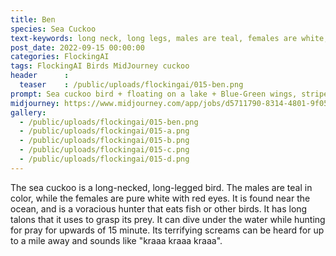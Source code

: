 ```yaml
---
title: Ben
species: Sea Cuckoo
text-keywords: long neck, long legs, males are teal, females are white, red eyes, lives near the ocean, voracious hunter, eats fish or other birds, long talons,
post_date: 2022-09-15 00:00:00
categories: FlockingAI
tags: FlockingAI Birds MidJourney cuckoo
header      :
  teaser    : /public/uploads/flockingai/015-ben.png
prompt: Sea cuckoo bird + floating on a lake + Blue-Green wings, striped, tiny eyes, painted + dramatic lighting , high quality, realistic + bird
midjourney: https://www.midjourney.com/app/jobs/d5711790-8314-4801-9f05-394db57a9114
gallery: 
  - /public/uploads/flockingai/015-ben.png
  - /public/uploads/flockingai/015-a.png
  - /public/uploads/flockingai/015-b.png
  - /public/uploads/flockingai/015-c.png
  - /public/uploads/flockingai/015-d.png
---
```


The sea cuckoo is a long-necked, long-legged bird. The males are teal in color, while the females are pure white with red eyes. It is found near the ocean, and is a voracious hunter that eats fish or other birds. It has long talons that it uses to grasp its prey. It can dive under the water while hunting for pray for upwards of 15 minute. Its terrifying screams can be heard for up to a mile away and sounds like "kraaa kraaa kraaa".
